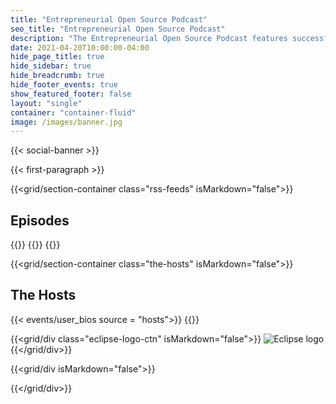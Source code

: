 ```yaml
---
title: "Entrepreneurial Open Source Podcast"
seo_title: "Entrepreneurial Open Source Podcast"
description: "The Entrepreneurial Open Source Podcast features successful entrepreneurs and innovators from around the globe, sharing practical lessons about how they have built their businesses through open source participation and leadership."
date: 2021-04-20T10:00:00-04:00
hide_page_title: true
hide_sidebar: true
hide_breadcrumb: true
hide_footer_events: true
show_featured_footer: false
layout: "single"
container: "container-fluid"
image: /images/banner.jpg
---
```


{{< social-banner >}}

{{< first-paragraph >}}

{{<grid/section-container class="rss-feeds" isMarkdown="false">}}
<h2>Episodes</h2>
{{<grid/div id="buzzsprout-small-player-1740291" isMarkdown="false">}}
<script
  type="text/javascript"
  charset="utf-8"
  src="https://www.buzzsprout.com/1740291.js?container_id=buzzsprout-small-1740291&player=small"
></script>
{{</grid/div>}}
{{</grid/section-container>}}


{{<grid/section-container class="the-hosts" isMarkdown="false">}}
<h2>The Hosts</h2>
{{< events/user_bios source = "hosts">}}
{{</grid/section-container>}}


{{<grid/div class="eclipse-logo-ctn" isMarkdown="false">}}
<img src="/images/EF_registered_wht.png" alt="Eclipse logo"/>
{{</grid/div>}}


{{<grid/div isMarkdown="false">}}
<script type="text/javascript" charset="utf-8">
  document.addEventListener("DOMContentLoaded", ()=>{
    let linkedInSocialBtn = document.querySelectorAll(".fa-linkedin")
    linkedInSocialBtn = linkedInSocialBtn[linkedInSocialBtn.length - 1].parentNode
    linkedInSocialBtn.href = "https://www.linkedin.com/company/eclipse-foundation/mycompany/"
  })
</script>
{{</grid/div>}}
